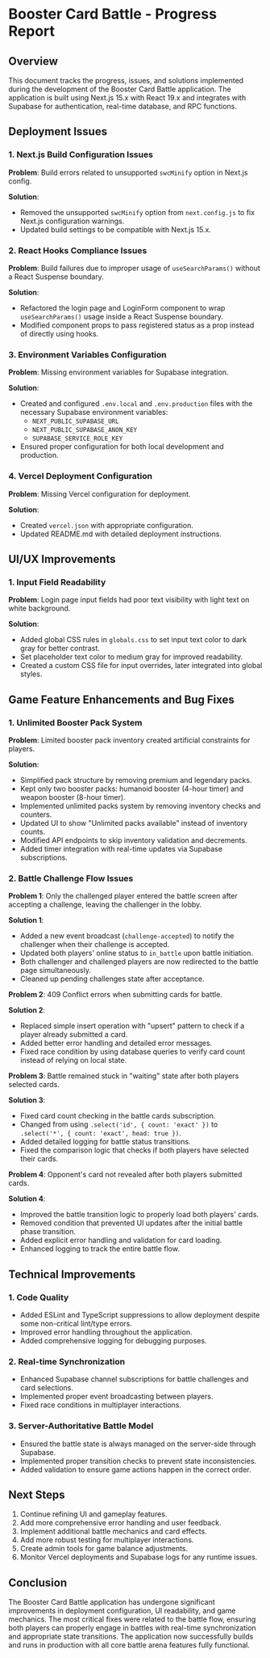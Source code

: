 # Booster Card Battle - Progress Report

## Overview

This document tracks the progress, issues, and solutions implemented during the development of the Booster Card Battle application. The application is built using Next.js 15.x with React 19.x and integrates with Supabase for authentication, real-time database, and RPC functions.

## Deployment Issues

### 1. Next.js Build Configuration Issues

**Problem**: Build errors related to unsupported `swcMinify` option in Next.js config.

**Solution**: 
- Removed the unsupported `swcMinify` option from `next.config.js` to fix Next.js configuration warnings.
- Updated build settings to be compatible with Next.js 15.x.

### 2. React Hooks Compliance Issues

**Problem**: Build failures due to improper usage of `useSearchParams()` without a React Suspense boundary.

**Solution**:
- Refactored the login page and LoginForm component to wrap `useSearchParams()` usage inside a React Suspense boundary.
- Modified component props to pass registered status as a prop instead of directly using hooks.

### 3. Environment Variables Configuration

**Problem**: Missing environment variables for Supabase integration.

**Solution**:
- Created and configured `.env.local` and `.env.production` files with the necessary Supabase environment variables:
  - `NEXT_PUBLIC_SUPABASE_URL`
  - `NEXT_PUBLIC_SUPABASE_ANON_KEY`
  - `SUPABASE_SERVICE_ROLE_KEY`
- Ensured proper configuration for both local development and production.

### 4. Vercel Deployment Configuration

**Problem**: Missing Vercel configuration for deployment.

**Solution**:
- Created `vercel.json` with appropriate configuration.
- Updated README.md with detailed deployment instructions.

## UI/UX Improvements

### 1. Input Field Readability

**Problem**: Login page input fields had poor text visibility with light text on white background.

**Solution**:
- Added global CSS rules in `globals.css` to set input text color to dark gray for better contrast.
- Set placeholder text color to medium gray for improved readability.
- Created a custom CSS file for input overrides, later integrated into global styles.

## Game Feature Enhancements and Bug Fixes

### 1. Unlimited Booster Pack System

**Problem**: Limited booster pack inventory created artificial constraints for players.

**Solution**:
- Simplified pack structure by removing premium and legendary packs.
- Kept only two booster packs: humanoid booster (4-hour timer) and weapon booster (8-hour timer).
- Implemented unlimited packs system by removing inventory checks and counters.
- Updated UI to show "Unlimited packs available" instead of inventory counts.
- Modified API endpoints to skip inventory validation and decrements.
- Added timer integration with real-time updates via Supabase subscriptions.

### 2. Battle Challenge Flow Issues

**Problem 1**: Only the challenged player entered the battle screen after accepting a challenge, leaving the challenger in the lobby.

**Solution 1**:
- Added a new event broadcast (`challenge-accepted`) to notify the challenger when their challenge is accepted.
- Updated both players' online status to `in_battle` upon battle initiation.
- Both challenger and challenged players are now redirected to the battle page simultaneously.
- Cleaned up pending challenges state after acceptance.

**Problem 2**: 409 Conflict errors when submitting cards for battle.

**Solution 2**:
- Replaced simple insert operation with "upsert" pattern to check if a player already submitted a card.
- Added better error handling and detailed error messages.
- Fixed race condition by using database queries to verify card count instead of relying on local state.

**Problem 3**: Battle remained stuck in "waiting" state after both players selected cards.

**Solution 3**:
- Fixed card count checking in the battle cards subscription.
- Changed from using `.select('id', { count: 'exact' })` to `.select('*', { count: 'exact', head: true })`.
- Added detailed logging for battle status transitions.
- Fixed the comparison logic that checks if both players have selected their cards.

**Problem 4**: Opponent's card not revealed after both players submitted cards.

**Solution 4**:
- Improved the battle transition logic to properly load both players' cards.
- Removed condition that prevented UI updates after the initial battle phase transition.
- Added explicit error handling and validation for card loading.
- Enhanced logging to track the entire battle flow.

## Technical Improvements

### 1. Code Quality

- Added ESLint and TypeScript suppressions to allow deployment despite some non-critical lint/type errors.
- Improved error handling throughout the application.
- Added comprehensive logging for debugging purposes.

### 2. Real-time Synchronization

- Enhanced Supabase channel subscriptions for battle challenges and card selections.
- Implemented proper event broadcasting between players.
- Fixed race conditions in multiplayer interactions.

### 3. Server-Authoritative Battle Model

- Ensured the battle state is always managed on the server-side through Supabase.
- Implemented proper transition checks to prevent state inconsistencies.
- Added validation to ensure game actions happen in the correct order.

## Next Steps

1. Continue refining UI and gameplay features.
2. Add more comprehensive error handling and user feedback.
3. Implement additional battle mechanics and card effects.
4. Add more robust testing for multiplayer interactions.
5. Create admin tools for game balance adjustments.
6. Monitor Vercel deployments and Supabase logs for any runtime issues.

## Conclusion

The Booster Card Battle application has undergone significant improvements in deployment configuration, UI readability, and game mechanics. The most critical fixes were related to the battle flow, ensuring both players can properly engage in battles with real-time synchronization and appropriate state transitions. The application now successfully builds and runs in production with all core battle arena features fully functional.

